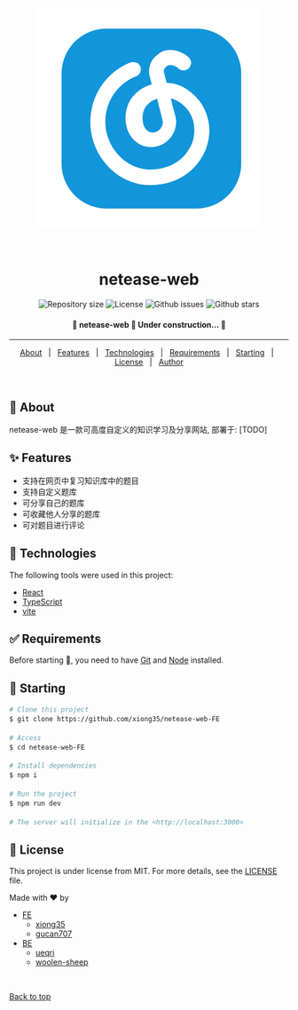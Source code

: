 <div align="center" id="top"> 
  <img src="./public/logo.svg" alt="netease-web" />

&#xa0;

  <!-- <a href="https://vitereacttypescriptstarter.netlify.app">Demo</a> -->
</div>

<h1 align="center">netease-web</h1>

<p align="center">

  <img alt="Repository size" src="https://img.shields.io/github/repo-size/xiong35/netease-web-FE?color=64EDAC">

  <img alt="License" src="https://img.shields.io/github/license/xiong35/netease-web-FE?color=64EDAC">

  <img alt="Github issues" src="https://img.shields.io/github/issues/xiong35/netease-web-FE?color=64EDAC" />

  <img alt="Github stars" src="https://img.shields.io/github/stars/xiong35/netease-web-FE?color=64EDAC" />
</p>

<!-- Status -->

<h4 align="center">
	🚧  netease-web 🚀 Under construction...  🚧
</h4>

<hr>

<p align="center">
  <a href="#dart-about">About</a> &#xa0; | &#xa0; 
  <a href="#sparkles-features">Features</a> &#xa0; | &#xa0;
  <a href="#rocket-technologies">Technologies</a> &#xa0; | &#xa0;
  <a href="#white_check_mark-requirements">Requirements</a> &#xa0; | &#xa0;
  <a href="#checkered_flag-starting">Starting</a> &#xa0; | &#xa0;
  <a href="#memo-license">License</a> &#xa0; | &#xa0;
  <a href="https://github.com/xiong35" target="_blank">Author</a>
</p>

<br>

## :dart: About

netease-web 是一款可高度自定义的知识学习及分享网站, 部署于: [TODO]

## :sparkles: Features

- 支持在网页中复习知识库中的题目
- 支持自定义题库
- 可分享自己的题库
- 可收藏他人分享的题库
- 可对题目进行评论

## :rocket: Technologies

The following tools were used in this project:

- [React](https://reactjs.org/)
- [TypeScript](https://www.typescriptlang.org/)
- [vite](https://vitejs.dev/)

## :white_check_mark: Requirements

Before starting :checkered_flag:, you need to have [Git](https://git-scm.com) and [Node](https://nodejs.org/en/) installed.

## :checkered_flag: Starting

```bash
# Clone this project
$ git clone https://github.com/xiong35/netease-web-FE

# Access
$ cd netease-web-FE

# Install dependencies
$ npm i

# Run the project
$ npm run dev

# The server will initialize in the <http://localhost:3000>
```

## :memo: License

This project is under license from MIT. For more details, see the [LICENSE](LICENSE.md) file.

Made with :heart: by

- [FE](https://github.com/xiong35/netease-web-FE)
  - [xiong35](https://github.com/xiong35)
  - [gucan707](https://github.com/gucan707)
- [BE](https://github.com/woolen-sheep/netease-web-BE)
  - [ueqri](https://github.com/ueqri)
  - [woolen-sheep](https://github.com/woolen-sheep)

&#xa0;

<a href="#top">Back to top</a>
